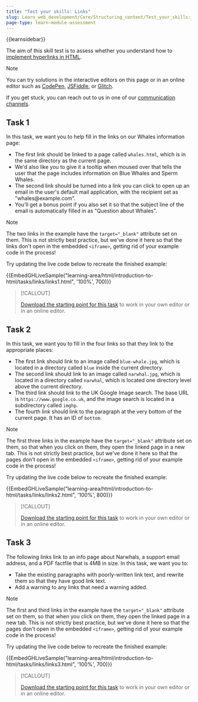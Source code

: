```yaml
---
title: "Test your skills: Links"
slug: Learn_web_development/Core/Structuring_content/Test_your_skills:_Links
page-type: learn-module-assessment
---
```


{{learnsidebar}}

The aim of this skill test is to assess whether you understand how to [implement hyperlinks in HTML](/en-US/docs/Learn/HTML/Introduction_to_HTML/Creating_hyperlinks).

> [!NOTE]
> You can try solutions in the interactive editors on this page or in an online editor such as [CodePen](https://codepen.io/), [JSFiddle](https://jsfiddle.net/), or [Glitch](https://glitch.com/).
>
> If you get stuck, you can reach out to us in one of our [communication channels](/en-US/docs/MDN/Community/Communication_channels).

## Task 1

In this task, we want you to help fill in the links on our Whales information page:

- The first link should be linked to a page called `whales.html`, which is in the same directory as the current page.
- We'd also like you to give it a tooltip when moused over that tells the user that the page includes information on Blue Whales and Sperm Whales.
- The second link should be turned into a link you can click to open up an email in the user's default mail application, with the recipient set as "whales\@example.com".
- You'll get a bonus point if you also set it so that the subject line of the email is automatically filled in as "Question about Whales".

> [!NOTE]
> The two links in the example have the `target="_blank"` attribute set on them. This is not strictly best practice, but we've done it here so that the links don't open in the embedded `<iframe>`, getting rid of your example code in the process!

Try updating the live code below to recreate the finished example:

{{EmbedGHLiveSample("learning-area/html/introduction-to-html/tasks/links/links1.html", '100%', 700)}}

> [!CALLOUT]
>
> [Download the starting point for this task](https://github.com/mdn/learning-area/blob/main/html/introduction-to-html/tasks/links/links1-download.html) to work in your own editor or in an online editor.

## Task 2

In this task, we want you to fill in the four links so that they link to the appropriate places:

- The first link should link to an image called `blue-whale.jpg`, which is located in a directory called `blue` inside the current directory.
- The second link should link to an image called `narwhal.jpg`, which is located in a directory called `narwhal`, which is located one directory level above the current directory.
- The third link should link to the UK Google Image search. The base URL is `https://www.google.co.uk`, and the image search is located in a subdirectory called `imghp`.
- The fourth link should link to the paragraph at the very bottom of the current page. It has an ID of `bottom`.

> [!NOTE]
> The first three links in the example have the `target="_blank"` attribute set on them, so that when you click on them, they open the linked page in a new tab. This is not strictly best practice, but we've done it here so that the pages don't open in the embedded `<iframe>`, getting rid of your example code in the process!

Try updating the live code below to recreate the finished example:

{{EmbedGHLiveSample("learning-area/html/introduction-to-html/tasks/links/links2.html", '100%', 800)}}

> [!CALLOUT]
>
> [Download the starting point for this task](https://github.com/mdn/learning-area/blob/main/html/introduction-to-html/tasks/links/links2-download.html) to work in your own editor or in an online editor.

## Task 3

The following links link to an info page about Narwhals, a support email address, and a PDF factfile that is 4MB in size. In this task, we want you to:

- Take the existing paragraphs with poorly-written link text, and rewrite them so that they have good link text.
- Add a warning to any links that need a warning added.

> [!NOTE]
> The first and third links in the example have the `target="_blank"` attribute set on them, so that when you click on them, they open the linked page in a new tab. This is not strictly best practice, but we've done it here so that the pages don't open in the embedded `<iframe>`, getting rid of your example code in the process!

Try updating the live code below to recreate the finished example:

{{EmbedGHLiveSample("learning-area/html/introduction-to-html/tasks/links/links3.html", '100%', 700)}}

> [!CALLOUT]
>
> [Download the starting point for this task](https://github.com/mdn/learning-area/blob/main/html/introduction-to-html/tasks/links/links3-download.html) to work in your own editor or in an online editor.
